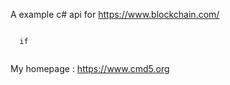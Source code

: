 A example c# api for https://www.blockchain.com/

<code>
  if
  </code>


My homepage : https://www.cmd5.org
